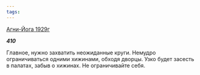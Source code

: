 ```yaml
---
tags:
---
```



[Агни-Йога 1929г](/agni/1929)



___410___

Главное, нужно захватить неожиданные круги. Немудро ограничиваться одними хижинами, обходя дворцы. Узко будет засесть в палатах, забыв о хижинах. Не ограничивайте себя.